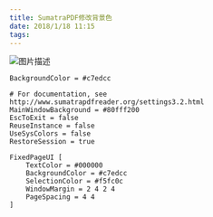 ```yaml
---
title: SumatraPDF修改背景色
date: 2018/1/18 11:15
tags: 
---
```


![图片描述](http://otivusbsc.bkt.clouddn.com/cc620af2-2258-4f68-b03c-544147038493)

```
BackgroundColor = #c7edcc
```


```
# For documentation, see http://www.sumatrapdfreader.org/settings3.2.html
MainWindowBackground = #80fff200
EscToExit = false
ReuseInstance = false
UseSysColors = false
RestoreSession = true

FixedPageUI [
	TextColor = #000000
	BackgroundColor = #c7edcc
	SelectionColor = #f5fc0c
	WindowMargin = 2 4 2 4
	PageSpacing = 4 4
]
```


<!-- more -->